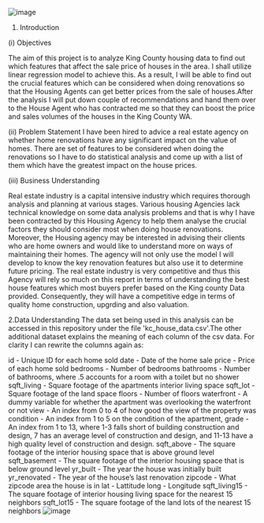![image](https://github.com/Nelsonkim44/King-County-Housing-Analysis-Project/assets/133017240/329445dd-e455-4322-aa62-b499949351f6)
1. Introduction
   
(i) Objectives

The aim of this project is to analyze King County housing data to find out which features that affect the sale price of houses in the area. I shall utilize linear regression model to achieve this. As a result, I will be able to find out the crucial features which can be considered when doing renovations so that the Housing Agents can get better prices from the sale of houses.After the analysis I will put down couple of recommendations and hand them over to the House Agent who has contracted me so that they can boost the price and sales volumes of the houses in the King County WA.

(ii) Problem Statement
I have been hired to advice a real estate agency on whether home renovations have any significant impact on the value of homes. There are set of features to be considered when doing the renovations so I have to do statistical analysis and come up with a list of them which have the greatest impact on the house prices.

(iii) Business Understanding

Real estate industry is a capital intensive industry which requires thorough analysis and planning at various stages. Various housing Agencies lack technical knowledge on some data analysis problems and that is why I have been contracted by this Housing Agency to help them analyse the crucial factors they should consider most when doing house renovations. Moreover, the Housing agency may be interested in advising their clients who are home owners and would like to understand more on ways of maintaining their homes. The agency will not only use the model I will develop to know the key renovation features but also use it to determine future pricing. The real estate industry is very competitive and thus this Agency will rely so much on this report in terms of understanding the best house features which most buyers prefer based on the King county Data provided. Consequently, they will have a competitive edge in terms of quality home construction, upgrding and also valuation.

2.Data Understanding
The data set being used in this analysis can be accessed in this repository under the file 'kc_house_data.csv'.The other additional dataset explains the meaning of each column of the csv data. For clarity I can rewrite the columns again as:

id - Unique ID for each home sold
date - Date of the home sale
price - Price of each home sold
bedrooms - Number of bedrooms
bathrooms - Number of bathrooms, where .5 accounts for a room with a toilet but no shower
sqft_living - Square footage of the apartments interior living space
sqft_lot - Square footage of the land space
floors - Number of floors
waterfront - A dummy variable for whether the apartment was overlooking the waterfront or not
view - An index from 0 to 4 of how good the view of the property was
condition - An index from 1 to 5 on the condition of the apartment,
grade - An index from 1 to 13, where 1-3 falls short of building construction and design, 7 has an average level of construction and design, and 11-13 have a high quality level of construction and design.
sqft_above - The square footage of the interior housing space that is above ground level
sqft_basement - The square footage of the interior housing space that is below ground level
yr_built - The year the house was initially built
yr_renovated - The year of the house’s last renovation
zipcode - What zipcode area the house is in
lat - Lattitude
long - Longitude
sqft_living15 - The square footage of interior housing living space for the nearest 15 neighbors
sqft_lot15 - The square footage of the land lots of the nearest 15 neighbors
![image](https://github.com/Nelsonkim44/King-County-Housing-Analysis-Project/assets/133017240/d2519641-1d27-4013-959e-ece6ac357c74)
